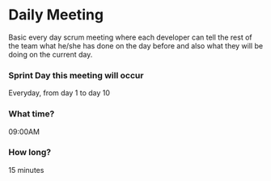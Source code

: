 # Daily Meeting

Basic every day scrum meeting where each developer can tell the rest of the team what he/she has done on the day before and also what they will be doing on the current day.

### Sprint Day this meeting will occur

Everyday, from day 1 to day 10

### What time?

09:00AM

### How long?

15 minutes
